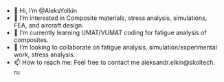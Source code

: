 - 👋 Hi, I’m @AleksYolkin
- 👀 I’m interested in Composite materials, stress analysis, simulations, FEA, and aircraft design.
- 🌱 I’m currently learning UMAT/VUMAT coding for fatigue analysis of composites.
- 💞️ I’m looking to collaborate on fatigue analysis, simulation/experimental work, stress analysis.
- 📫 How to reach me:  Feel free to contact me aleksandr.elkin@skoltech. ru

<!---
AleksYolkin/AleksYolkin is a ✨ special ✨ repository because its `README.md` (this file) appears on your GitHub profile.
You can click the Preview link to take a look at your changes.
--->
